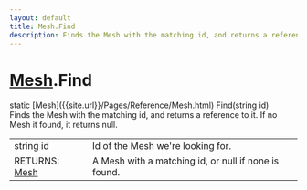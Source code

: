 ```yaml
---
layout: default
title: Mesh.Find
description: Finds the Mesh with the matching id, and returns a reference to it. If no Mesh it found, it returns null.
---
```

# [Mesh]({{site.url}}/Pages/Reference/Mesh.html).Find
<div class='signature' markdown='1'>
static [Mesh]({{site.url}}/Pages/Reference/Mesh.html) Find(string id)
</div>
Finds the Mesh with the matching id, and returns a reference to it. If no Mesh it found,
it returns null.

|  |  |
|--|--|
|string id|Id of the Mesh we're looking for.|
|RETURNS: [Mesh]({{site.url}}/Pages/Reference/Mesh.html)|A Mesh with a matching id, or null if none is found.|



